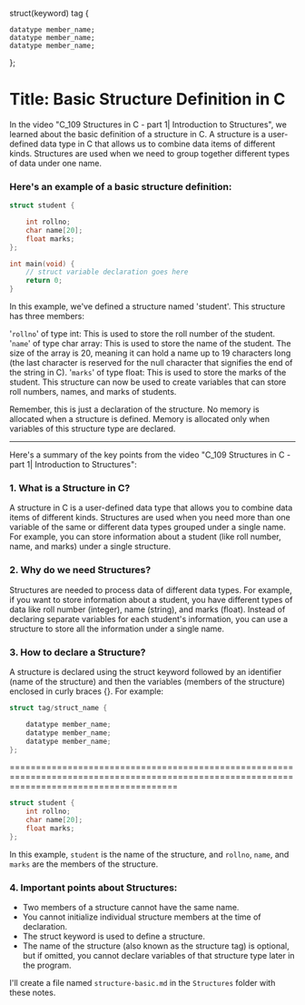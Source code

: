 struct(keyword) tag {

    datatype member_name;
    datatype member_name;
    datatype member_name;
};




# Title: Basic Structure Definition in C

In the video "C_109 Structures in C - part 1| Introduction to Structures", we learned about the basic definition of a structure in C. A structure is a user-defined data type in C that allows us to combine data items of different kinds. Structures are used when we need to group together different types of data under one name.

### Here's an example of a basic structure definition:
```c
struct student {

    int rollno;
    char name[20];
    float marks;
};

int main(void) {
    // struct variable declaration goes here
    return 0;
}
```

In this example, we've defined a structure named 'student'. This structure has three members:

'`rollno`' of type int: This is used to store the roll number of the student.
'`name`' of type char array: This is used to store the name of the student. The size of the array is 20, meaning it can hold a name up to 19 characters long (the last character is reserved for the null character that signifies the end of the string in C).
'`marks`' of type float: This is used to store the marks of the student.
This structure can now be used to create variables that can store roll numbers, names, and marks of students.

Remember, this is just a declaration of the structure. No memory is allocated when a structure is defined. Memory is allocated only when variables of this structure type are declared.

--------------------------------------------------------------------------------------------------------------------------------------------


Here's a summary of the key points from the video "C_109 Structures in C - part 1| Introduction to Structures":

### 1. What is a Structure in C?
A structure in C is a user-defined data type that allows you to combine data items of different kinds. Structures are used when you need more than one variable of the same or different data types grouped under a single name. For example, you can store information about a student (like roll number, name, and marks) under a single structure.

### 2. Why do we need Structures?
Structures are needed to process data of different data types. For example, if you want to store information about a student, you have different types of data like roll number (integer), name (string), and marks (float). Instead of declaring separate variables for each student's information, you can use a structure to store all the information under a single name.

### 3. How to declare a Structure?
A structure is declared using the struct keyword followed by an identifier (name of the structure) and then the variables (members of the structure) enclosed in curly braces {}. For example:
```c
struct tag/struct_name {

    datatype member_name;
    datatype member_name;
    datatype member_name;
};
```
============================================================================================================================================
```c
struct student {
    int rollno;
    char name[20];
    float marks;
};
```

In this example, `student` is the name of the structure, and `rollno`, `name`, and `marks` are the members of the structure.

### 4. Important points about Structures:
- Two members of a structure cannot have the same name.
- You cannot initialize individual structure members at the time of declaration.
- The struct keyword is used to define a structure.
- The name of the structure (also known as the structure tag) is optional, but if omitted, you cannot declare variables of that structure type later in the program.

I'll create a file named `structure-basic.md` in the `Structures` folder with these notes.